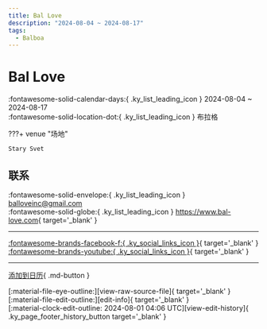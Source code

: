 ```yaml
---
title: Bal Love
description: "2024-08-04 ~ 2024-08-17"
tags:
  - Balboa
---
```


# Bal Love 

:fontawesome-solid-calendar-days:{ .ky_list_leading_icon } 2024-08-04 ~ 2024-08-17  
:fontawesome-solid-location-dot:{ .ky_list_leading_icon } 布拉格  

???+ venue "场地"

    Stary Svet  

## 联系

:fontawesome-solid-envelope:{ .ky_list_leading_icon } <balloveinc@gmail.com>  
:fontawesome-solid-globe:{ .ky_list_leading_icon } <https://www.bal-love.com>{ target='_blank' }  

---

 [:fontawesome-brands-facebook-f:{ .ky_social_links_icon }](https://www.facebook.com/groups/179491102635312){ target='_blank' } [:fontawesome-brands-youtube:{ .ky_social_links_icon }](https://youtube.com/@bal-love3654){ target='_blank' }

---

[添加到日历](https://swing.news/ics/zh-Hans/2024/cz/bal-love-2024.ics){ .md-button }

<div class="ky_page_footer" markdown>
<div class="ky_page_footer_trailing" markdown="span">
[:material-file-eye-outline:][view-raw-source-file]{ target='_blank' }
[:material-file-edit-outline:][edit-info]{ target='_blank' }
</div>
<div class="ky_page_footer_leading" markdown="span">
[:material-clock-edit-outline: 2024-08-01 04:06 UTC][view-edit-history]{ .ky_page_footer_history_button target='_blank' }
</div>
</div>

[view-raw-source-file]: https://github.com/swingdance/events/blob/main/2024/cz/bal-love-2024.json "查看原始源文件"
[edit-info]: https://github.com/swingdance/events/issues/new?assignees=&labels=update+event&projects=&template=03-update_entity.yml&title=%5B2024%2Fcz%5D%20Bal%20Love&region=cz&year=2024&id=bal-love-2024&name=Bal%20Love&org_id= "编辑信息"

[view-edit-history]: https://github.com/swingdance/events/commits/main/2024/cz/bal-love-2024.json "查看编辑历史"
